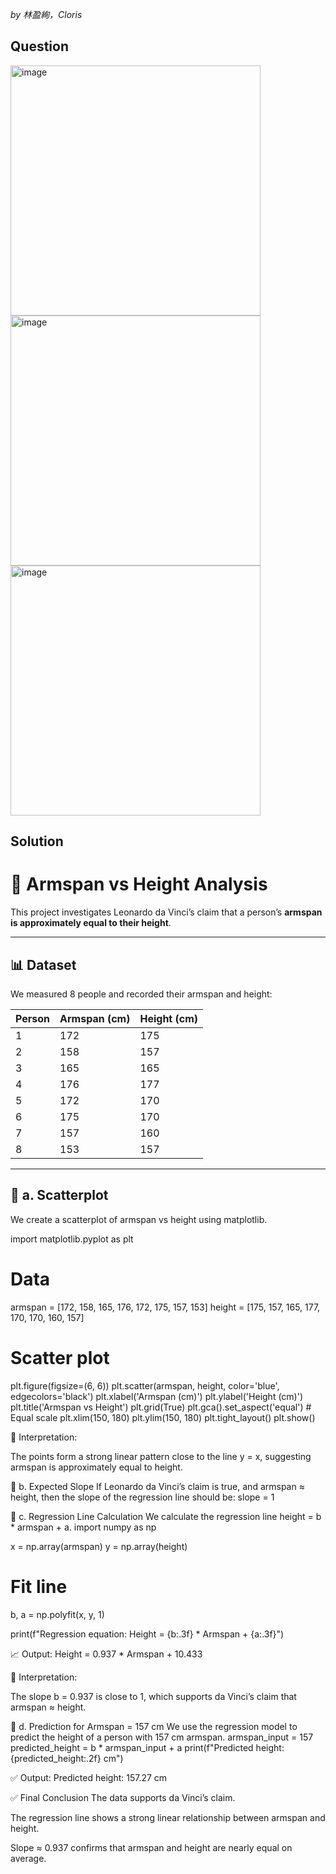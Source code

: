 *by 林盈絢，Cloris*

## Question
<img width="400" alt="image" src="https://github.com/user-attachments/assets/f120c1af-806c-4230-8159-4dc7c0eaf27b" /><br>
<img width="400" alt="image" src="https://github.com/user-attachments/assets/77ec315a-f6aa-4a0a-bed7-5f5ceb05bcc4" /><br>
<img width="400" alt="image" src="https://github.com/user-attachments/assets/3a128427-9db5-4d09-9f30-b680b6cb8f43" />


## Solution
# 🧪 Armspan vs Height Analysis

This project investigates Leonardo da Vinci’s claim that a person’s **armspan is approximately equal to their height**.

---

## 📊 Dataset

We measured 8 people and recorded their armspan and height:

| Person | Armspan (cm) | Height (cm) |
|--------|--------------|-------------|
| 1      | 172          | 175         |
| 2      | 158          | 157         |
| 3      | 165          | 165         |
| 4      | 176          | 177         |
| 5      | 172          | 170         |
| 6      | 175          | 170         |
| 7      | 157          | 160         |
| 8      | 153          | 157         |

---

## 🔹 a. Scatterplot

We create a scatterplot of armspan vs height using matplotlib.

import matplotlib.pyplot as plt

# Data
armspan = [172, 158, 165, 176, 172, 175, 157, 153]
height = [175, 157, 165, 177, 170, 170, 160, 157]

# Scatter plot
plt.figure(figsize=(6, 6))
plt.scatter(armspan, height, color='blue', edgecolors='black')
plt.xlabel('Armspan (cm)')
plt.ylabel('Height (cm)')
plt.title('Armspan vs Height')
plt.grid(True)
plt.gca().set_aspect('equal')  # Equal scale
plt.xlim(150, 180)
plt.ylim(150, 180)
plt.tight_layout()
plt.show()

📌 Interpretation:

The points form a strong linear pattern close to the line y = x, suggesting armspan is approximately equal to height.

🔹 b. Expected Slope
If Leonardo da Vinci’s claim is true, and armspan ≈ height, then the slope of the regression line should be:
slope = 1

🔹 c. Regression Line Calculation
We calculate the regression line height = b * armspan + a.
import numpy as np

x = np.array(armspan)
y = np.array(height)

# Fit line
b, a = np.polyfit(x, y, 1)

print(f"Regression equation: Height = {b:.3f} * Armspan + {a:.3f}")

📈 Output:
Height = 0.937 * Armspan + 10.433

📌 Interpretation:

The slope b = 0.937 is close to 1, which supports da Vinci’s claim that armspan ≈ height.

🔹 d. Prediction for Armspan = 157 cm
We use the regression model to predict the height of a person with 157 cm armspan.
armspan_input = 157
predicted_height = b * armspan_input + a
print(f"Predicted height: {predicted_height:.2f} cm")

✅ Output:
Predicted height: 157.27 cm

✅ Final Conclusion
The data supports da Vinci’s claim.

The regression line shows a strong linear relationship between armspan and height.

Slope ≈ 0.937 confirms that armspan and height are nearly equal on average.

